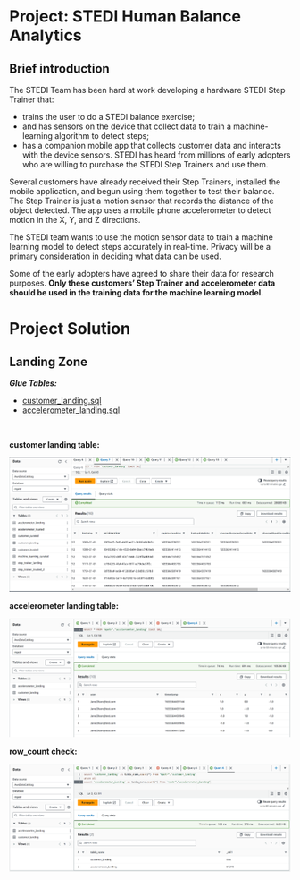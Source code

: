 # Project: STEDI Human Balance Analytics

## Brief introduction
The STEDI Team has been hard at work developing a hardware STEDI Step Trainer that:

- trains the user to do a STEDI balance exercise;
- and has sensors on the device that collect data to train a machine-learning algorithm to detect steps;
- has a companion mobile app that collects customer data and interacts with the device sensors.
STEDI has heard from millions of early adopters who are willing to purchase the STEDI Step Trainers and use them.

Several customers have already received their Step Trainers, installed the mobile application, and begun using them together to test their balance. The Step Trainer is just a motion sensor that records the distance of the object detected. The app uses a mobile phone accelerometer to detect motion in the X, Y, and Z directions.

The STEDI team wants to use the motion sensor data to train a machine learning model to detect steps accurately in real-time. Privacy will be a primary consideration in deciding what data can be used.

Some of the early adopters have agreed to share their data for research purposes. **Only these customers’ Step Trainer and accelerometer data should be used in the training data for the machine learning model.**

# Project Solution

## Landing Zone

_**Glue Tables:**_ 
* [customer_landing.sql](./scripts/customer_landing.sql)
* [accelerometer_landing.sql](./scripts/accelerometer_landing.sql) 
<br>

**customer landing table:**

![customer_landing](/screenshots/customer_landing.png)

**accelerometer landing table:**

![customer_landing](/screenshots/accelerometer_landing.png)

**row_count check:**

![customer_landing](/screenshots/customer_accelerometer_landing_rowcount.png)
